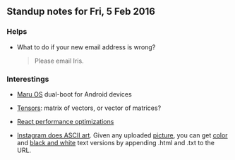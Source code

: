 ## Standup notes for Fri, 5 Feb 2016

### Helps

- What to do if your new email address is wrong?
  > Please email Iris.

### Interestings

- [Maru OS](http://maruos.com/) dual-boot for Android devices

- [Tensors](https://en.wikipedia.org/wiki/Tensor): matrix of vectors, or vector of matrices?

- [React performance optimizations](http://benchling.engineering/performance-engineering-with-react/)

- [Instagram does ASCII
  art](http://www.engadget.com/2016/01/31/facebook-instagram-ascii-art/). Given any uploaded
  [picture](https://scontent-ord1-1.cdninstagram.com/t51.12885-15/e15/11193128_102006083466548_1464757605_n.jpg),
  you can get
  [color](https://scontent-ord1-1.cdninstagram.com/t51.12885-15/e15/11193128_102006083466548_1464757605_n.jpg.html)
  and
  [black and
  white](https://scontent-ord1-1.cdninstagram.com/t51.12885-15/e15/11193128_102006083466548_1464757605_n.jpg.txt)
  text versions by appending .html and .txt to the URL.

